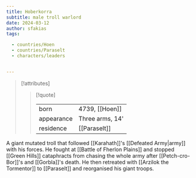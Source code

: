 ```yaml
---
title: Hoberkorra
subtitle: male troll warlord
date: 2024-03-12
author: sfakias
tags:

  - countries/Hoen
  - countries/Paraselt
  - characters/leaders


---
```

> [!attributes]
> 
> > [!quote]
> >
> > | | |
> > | --- | --- |
> > | born | 4739, [[Hoen]] |
> > | appearance | Three arms, 14' |
> > | residence | [[Paraselt]] |

A giant mutated troll that followed [[Karahath]]'s [[Defeated Army|army]] with his forces. He fought at [[Battle of Fherlon Plains]] and stopped [[Green Hills]] cataphracts from chasing the whole army after [[Petch-cro-Bor]]'s and [[Gorbla]]'s death. He then retreated with [[Arzilok the Tormentor]] to [[Paraselt]] and reorganised his giant troops.